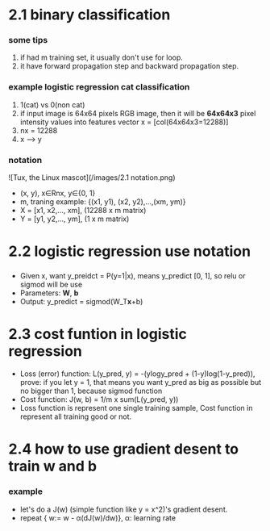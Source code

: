 # 2.1 binary classification
### some tips
1. if had m training set, it usually don't use for loop.
2. it have forward propagation step and backward propagation step.
### example logistic regression cat classification
1. 1(cat) vs 0(non cat)
2. if input image is 64x64 pixels RGB image, then it will be **64x64x3** pixel intensity values into features vector x = [col(64x64x3=12288)]
3. nx = 12288
4. x --> y
### notation
![Tux, the Linux mascot](/images/2.1 notation.png)
- (x, y), x∈Rnx, y∈{0, 1}
- m, traning example: {(x1, y1), (x2, y2),...,(xm, ym)}
- X = [x1, x2,..., xm], (12288 x m matrix)
- Y = [y1, y2,..., ym], (1 x m matrix)

# 2.2 logistic regression use notation
### 
- Given x, want y_preidct = P(y=1|x), means y_predict [0, 1], so relu or sigmod will be use
- Parameters: **W**, **b**
- Output: y_predict = sigmod(W_T**x**+b)

# 2.3 cost funtion in logistic regression
- Loss (error) function: L(y_pred, y) = -(ylogy_pred + (1-y)log(1-y_pred)), prove: if you let y = 1, that means you want y_pred as big as possible but no bigger than 1, because sigmod function
- Cost function: J(w, b) = 1/m x sum(L(y_pred, y))
- Loss function is represent one single training sample, Cost function in represent all training good or not. 

# 2.4 how to use gradient desent to train w and b
### example
- let's do a J(w) (simple function like y = x^2)'s gradient desent.
- repeat { w:= w - α(dJ(w)/dw)}, α: learning rate
